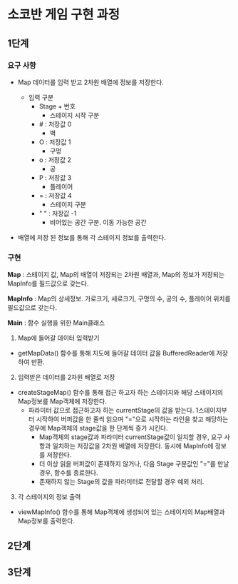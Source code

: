# 소코반 게임 구현 과정

## 1단계

### 요구 사항

* Map 데이터를 입력 받고 2차원 배열에 정보를 저장한다.
  - 입력 구분
    - Stage + 번호
        - 스테이지 시작 구분
    - \# : 저장값 0
        - 벽
    - O : 저장값 1
        - 구멍
    - o : 저장값 2
        - 공
    - P : 저장값 3
        - 플레이어
    - = : 저장값 4
        - 스테이지 구분
    - " " : 저장값 -1
        - 비어있는 공간 구분. 이동 가능한 공간
    

* 배열에 저장 된 정보를 통해 각 스테이지 정보를 출력한다.

### 구현

**Map** : 스테이지 값, Map의 배열이 저장되는 2차원 배열과, Map의 정보가 저장되는 MapInfo를 필드값으로 갖는다.

**MapInfo** : Map의 상세정보. 가로크기, 세로크기, 구멍의 수, 공의 수, 플레이어 위치를 필드값으로 갖는다.

**Main** : 함수 실행을 위한 Main클래스

1. Map에 들어갈 데이터 입력받기
  - getMapData() 함수를 통해 지도에 들어갈 데이터 값을 BufferedReader에 저장하여 반환.

2. 입력받은 데이터를 2차원 배열로 저장
  - createStageMap() 함수를 통해 접근 하고자 하는 스테이지와 해당 스테이지의 Map정보를 Map객체에 저장한다.
    - 파라미터 값으로 접근하고자 하는 currentStage의 값을 받는다. 1스테이지부터 시작하여 버퍼값을 한 줄씩 읽으며 "="으로 시작하는 라인을 찾고 해당하는 경우에 Map객체의 stage값을 한 단계씩 증가 시킨다.
      - Map객체의 stage값과 파라미터 currentStage값이 일치할 경우, 요구 사항과 일치하는 저장값을 2차원 배열에 저장한다. 동시에 MapInfo에 정보를 저장한다.
      - 더 이상 읽을 버퍼값이 존재하지 않거나, 다음 Stage 구분값인 "="를 만날 경우, 함수를 종료한다.
      - 존재하지 않는 Stage의 값을 파라미터로 전달할 경우 예외 처리.

3. 각 스테이지의 정보 출력
  - viewMapInfo() 함수를 통해 Map객체에 생성되어 있는 스테이지의 Map배열과 Map정보를 출력한다.

## 2단계

## 3단계